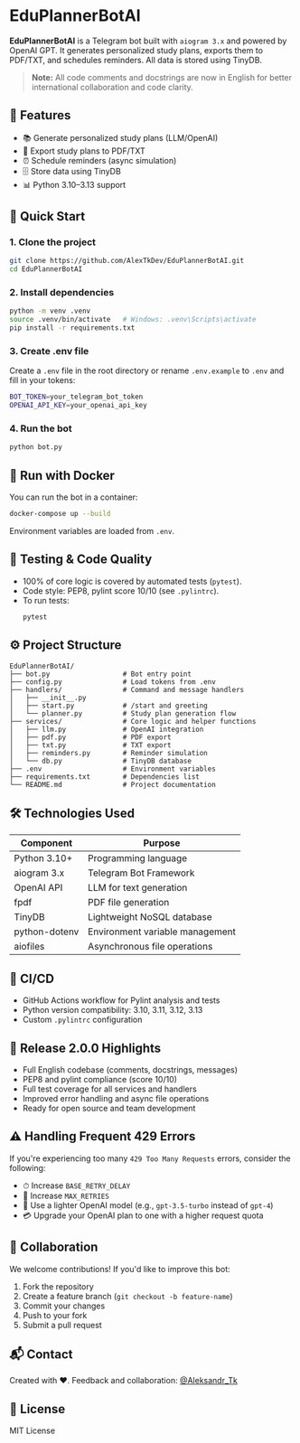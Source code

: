 # EduPlannerBotAI

**EduPlannerBotAI** is a Telegram bot built with `aiogram 3.x` and powered by OpenAI GPT. It generates personalized study plans, exports them to PDF/TXT, and schedules reminders. All data is stored using TinyDB.

> **Note:** All code comments and docstrings are now in English for better international collaboration and code clarity.

## 📌 Features

- 📚 Generate personalized study plans (LLM/OpenAI)
- 📝 Export study plans to PDF/TXT
- ⏰ Schedule reminders (async simulation)
- 🗄️ Store data using TinyDB
- 📊 Python 3.10–3.13 support

## 🚀 Quick Start

### 1. Clone the project
```bash
git clone https://github.com/AlexTkDev/EduPlannerBotAI.git
cd EduPlannerBotAI
```

### 2. Install dependencies
```bash
python -m venv .venv
source .venv/bin/activate   # Windows: .venv\Scripts\activate
pip install -r requirements.txt
```

### 3. Create .env file
Create a `.env` file in the root directory or rename `.env.example` to `.env` and fill in your tokens:
```bash
BOT_TOKEN=your_telegram_bot_token
OPENAI_API_KEY=your_openai_api_key
```

### 4. Run the bot
```bash
python bot.py
```

## 🐳 Run with Docker

You can run the bot in a container:
```bash
docker-compose up --build
```
Environment variables are loaded from `.env`.

## 🧪 Testing & Code Quality

- 100% of core logic is covered by automated tests (`pytest`).
- Code style: PEP8, pylint score 10/10 (see `.pylintrc`).
- To run tests:
  ```bash
  pytest
  ```

## ⚙️ Project Structure
```
EduPlannerBotAI/
├── bot.py                  # Bot entry point
├── config.py               # Load tokens from .env
├── handlers/               # Command and message handlers
│   ├── __init__.py
│   ├── start.py            # /start and greeting
│   └── planner.py          # Study plan generation flow
├── services/               # Core logic and helper functions
│   ├── llm.py              # OpenAI integration
│   ├── pdf.py              # PDF export
│   ├── txt.py              # TXT export
│   ├── reminders.py        # Reminder simulation
│   └── db.py               # TinyDB database
├── .env                    # Environment variables
├── requirements.txt        # Dependencies list
└── README.md               # Project documentation
```

## 🛠 Technologies Used

| Component     | Purpose                                |
|---------------|----------------------------------------|
| Python 3.10+  | Programming language                   |
| aiogram 3.x   | Telegram Bot Framework                 |
| OpenAI API    | LLM for text generation                |
| fpdf          | PDF file generation                    |
| TinyDB        | Lightweight NoSQL database             |
| python-dotenv | Environment variable management        |
| aiofiles      | Asynchronous file operations           |

## 🔧 CI/CD

- GitHub Actions workflow for Pylint analysis and tests
- Python version compatibility: 3.10, 3.11, 3.12, 3.13
- Custom `.pylintrc` configuration

## 📝 Release 2.0.0 Highlights

- Full English codebase (comments, docstrings, messages)
- PEP8 and pylint compliance (score 10/10)
- Full test coverage for all services and handlers
- Improved error handling and async file operations
- Ready for open source and team development

## ⚠️ Handling Frequent 429 Errors

If you're experiencing too many `429 Too Many Requests` errors, consider the following:

* ⏱ Increase `BASE_RETRY_DELAY`
* 🔁 Increase `MAX_RETRIES`
* 🧠 Use a lighter OpenAI model (e.g., `gpt-3.5-turbo` instead of `gpt-4`)
* 💳 Upgrade your OpenAI plan to one with a higher request quota

## 🤝 Collaboration

We welcome contributions! If you'd like to improve this bot:

1. Fork the repository
2. Create a feature branch (`git checkout -b feature-name`)
3. Commit your changes
4. Push to your fork
5. Submit a pull request

## 📬 Contact
Created with ❤️. Feedback and collaboration:
[@Aleksandr_Tk](https://t.me/Aleksandr_Tk)

## 📄 License
MIT License